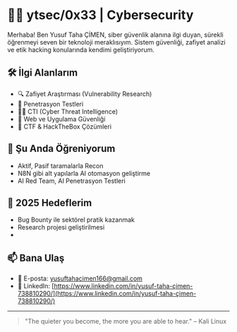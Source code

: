 # 👨‍💻 ytsec/0x33 | Cybersecurity 

Merhaba! Ben Yusuf Taha ÇİMEN, siber güvenlik alanına ilgi duyan, sürekli öğrenmeyi seven bir teknoloji meraklısıyım. Sistem güvenliği, zafiyet analizi ve etik hacking konularında kendimi geliştiriyorum.

## 🛠️ İlgi Alanlarım

- 🔍 Zafiyet Araştırması (Vulnerability Research)
- 🧪 Penetrasyon Testleri
- 🕵️‍♂️ CTI (Cyber Threat Intelligence)
- 🔐 Web ve Uygulama Güvenliği
- 🧰 CTF & HackTheBox Çözümleri

## 🧠 Şu Anda Öğreniyorum

- Aktif, Pasif taramalarla Recon
- N8N gibi alt yapılarla AI otomasyon geliştirme
- AI Red Team, AI Penetrasyon Testleri

## 🚀 2025 Hedeflerim

-  Bug Bounty ile sektörel pratik kazanmak
-  Research projesi geliştirilmesi
-  

## 📫 Bana Ulaş

- 📧 E-posta: yusuftahacimen166@gmail.com  
- 💼 LinkedIn: [https://www.linkedin.com/in/yusuf-taha-çimen-738810290/](https://www.linkedin.com/in/yusuf-taha-çimen-738810290/)  


---

> "The quieter you become, the more you are able to hear." – Kali Linux
